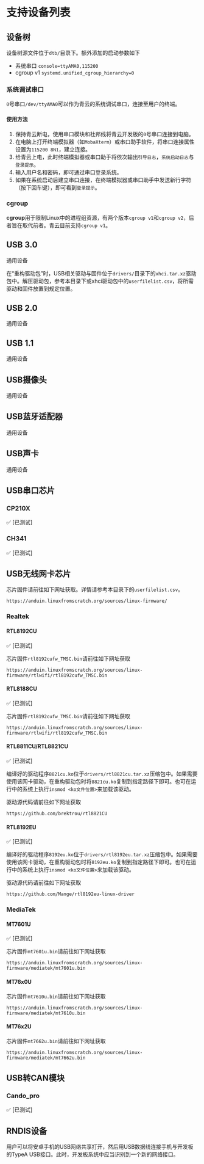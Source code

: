 # 支持设备列表

## 设备树
设备树源文件位于`dtb/`目录下。额外添加的启动参数如下
- 系统串口 `console=ttyAMA0,115200`
- cgroup v1 `systemd.unified_cgroup_hierarchy=0`

### 系统调试串口
`0`号串口`/dev/ttyAMA0`可以作为青云的系统调试串口，连接至用户的终端。

#### 使用方法
1. 保持青云断电，使用串口模块和杜邦线将青云开发板的`0`号串口连接到电脑。
2. 在电脑上打开终端模拟器（如`MobaXterm`）或串口助手软件，将串口连接属性设置为`115200 8N1`，建立连接。
3. 给青云上电，此时终端模拟器或串口助手将依次输出`引导日志`，`系统启动日志`与`登录提示`。
4. 输入用户名和密码，即可通过串口登录系统。
5. 如果在系统启动后建立串口连接，在终端模拟器或串口助手中发送新行字符（按下回车键），即可看到`登录提示`。

### cgroup
**cgroup**用于限制Linux中的进程组资源，有两个版本`cgroup v1`和`cgroup v2`，后者旨在取代前者。青云目前支持`cgroup v1`。

## USB 3.0
通用设备

在“重构驱动包”时，USB相关驱动与固件位于`drivers/`目录下的`xhci.tar.xz`驱动包中。解压驱动包，参考本目录下或xhci驱动包中的`userfilelist.csv`，将所需驱动和固件放置到规定位置。

## USB 2.0
通用设备

## USB 1.1
通用设备

## USB摄像头
通用设备

## USB蓝牙适配器
通用设备

## USB声卡
通用设备

## USB串口芯片
### CP210X
✅ [已测试]
### CH341
✅ [已测试]

## USB无线网卡芯片
芯片固件请前往如下网址获取。详情请参考本目录下的`userfilelist.csv`。
```
https://anduin.linuxfromscratch.org/sources/linux-firmware/
```
### Realtek

#### RTL8192CU
✅ [已测试]

芯片固件`rtl8192cufw_TMSC.bin`请前往如下网址获取
```
https://anduin.linuxfromscratch.org/sources/linux-firmware/rtlwifi/rtl8192cufw_TMSC.bin
```

#### RTL8188CU
✅ [已测试]

芯片固件`rtl8192cufw_TMSC.bin`请前往如下网址获取
```
https://anduin.linuxfromscratch.org/sources/linux-firmware/rtlwifi/rtl8192cufw_TMSC.bin
```

#### RTL8811CU/RTL8821CU
✅ [已测试]

编译好的驱动程序`8821cu.ko`位于`drivers/rtl8821cu.tar.xz`压缩包中。如果需要使用该网卡驱动，在重构驱动包时将`8821cu.ko`复制到指定路径下即可。也可在运行中的系统上执行`insmod <ko文件位置>`来加载该驱动。

驱动源代码请前往如下网址获取
```
https://github.com/brektrou/rtl8821CU
```

#### RTL8192EU
✅ [已测试]

编译好的驱动程序`8192eu.ko`位于`drivers/rtl8192eu.tar.xz`压缩包中。如果需要使用该网卡驱动，在重构驱动包时将`8192eu.ko`复制到指定路径下即可。也可在运行中的系统上执行`insmod <ko文件位置>`来加载该驱动。

驱动源代码请前往如下网址获取
```
https://github.com/Mange/rtl8192eu-linux-driver
```

### MediaTek

#### MT7601U
✅ [已测试]

芯片固件`mt7601u.bin`请前往如下网址获取
```
https://anduin.linuxfromscratch.org/sources/linux-firmware/mediatek/mt7601u.bin
```

#### MT76x0U
芯片固件`mt7610u.bin`请前往如下网址获取
```
https://anduin.linuxfromscratch.org/sources/linux-firmware/mediatek/mt7610u.bin
```

#### MT76x2U
芯片固件`mt7662u.bin`请前往如下网址获取
```
https://anduin.linuxfromscratch.org/sources/linux-firmware/mediatek/mt7662u.bin
```

## USB转CAN模块
### Cando_pro
✅ [已测试]

## RNDIS设备
用户可以将安卓手机的USB网络共享打开，然后用USB数据线连接手机与开发板的TypeA USB接口。此时，开发板系统中应当识别到一个新的网络接口。
